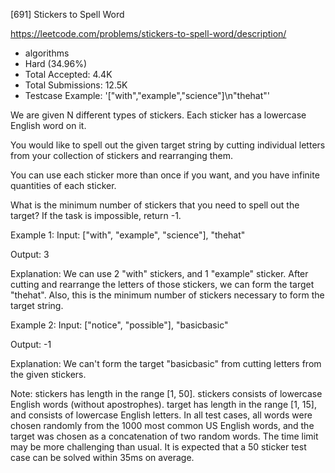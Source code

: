 [691] Stickers to Spell Word  

https://leetcode.com/problems/stickers-to-spell-word/description/

* algorithms
* Hard (34.96%)
* Total Accepted:    4.4K
* Total Submissions: 12.5K
* Testcase Example:  '["with","example","science"]\n"thehat"'


We are given N different types of stickers.  Each sticker has a lowercase English word on it.

You would like to spell out the given target string by cutting individual letters from your collection of stickers and rearranging them.

You can use each sticker more than once if you want, and you have infinite quantities of each sticker.

What is the minimum number of stickers that you need to spell out the target?  If the task is impossible, return -1.


Example 1:
Input:
["with", "example", "science"], "thehat"


Output:
3


Explanation:
We can use 2 "with" stickers, and 1 "example" sticker.
After cutting and rearrange the letters of those stickers, we can form the target "thehat".
Also, this is the minimum number of stickers necessary to form the target string.


Example 2:
Input:
["notice", "possible"], "basicbasic"


Output:
-1


Explanation:
We can't form the target "basicbasic" from cutting letters from the given stickers.


Note:
stickers has length in the range [1, 50].
stickers consists of lowercase English words (without apostrophes).
target has length in the range [1, 15], and consists of lowercase English letters.
In all test cases, all words were chosen randomly from the 1000 most common US English words, and the target was chosen as a concatenation of two random words.
The time limit may be more challenging than usual.  It is expected that a 50 sticker test case can be solved within 35ms on average.

